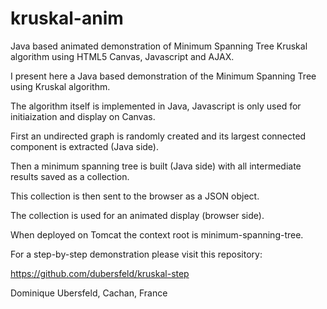 # kruskal-anim
Java based animated demonstration of Minimum Spanning Tree Kruskal algorithm using HTML5 Canvas, Javascript and AJAX.

I present here a Java based demonstration of the Minimum Spanning Tree using Kruskal algorithm.

The algorithm itself is implemented in Java, Javascript is only used for initiaization and display on Canvas.

First an undirected graph is randomly created and its largest connected component is extracted (Java side).

Then a minimum spanning tree is built (Java side) with all intermediate results saved as a collection.

This collection is then sent to the browser as a JSON object.

The collection is used for an animated display (browser side).

When deployed on Tomcat the context root is minimum-spanning-tree.

For a step-by-step demonstration please visit this repository:

https://github.com/dubersfeld/kruskal-step

Dominique Ubersfeld, Cachan, France
